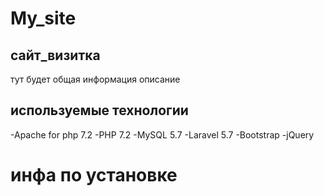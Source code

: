 # My_site
## сайт_визитка 
тут будет общая информация описание
## используемые технологии
-Apache for php 7.2
-PHP 7.2
-MySQL 5.7
-Laravel 5.7
-Bootstrap
-jQuery
# инфа по установке
